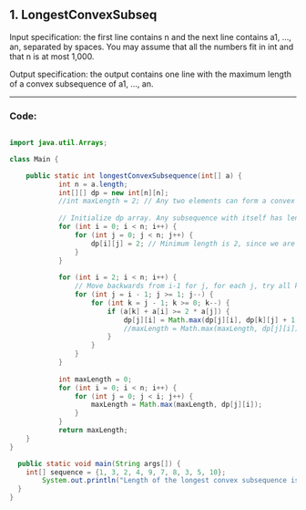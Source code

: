 <h2>1. LongestConvexSubseq </h2>

<p>Input specification: the first line contains n and the next line contains a1, ..., an, separated by spaces. You may assume that all the numbers fit in int and that n is at most 1,000.

Output specification: the output contains one line with the maximum length of a convex subsequence of a1, ..., an.</p>

---

<h3>Code:</h3>

```Java

import java.util.Arrays;

class Main {

    public static int longestConvexSubsequence(int[] a) {
            int n = a.length;
            int[][] dp = new int[n][n];
            //int maxLength = 2; // Any two elements can form a convex sequence.
    
            // Initialize dp array. Any subsequence with itself has length 1.
            for (int i = 0; i < n; i++) {
                for (int j = 0; j < n; j++) {
                    dp[i][j] = 2; // Minimum length is 2, since we are looking for subsequences with at least 3 elements.
                }
            }
    
            for (int i = 2; i < n; i++) {
                // Move backwards from i-1 for j, for each j, try all k < j.
                for (int j = i - 1; j >= 1; j--) {
                    for (int k = j - 1; k >= 0; k--) {
                        if (a[k] + a[i] >= 2 * a[j]) {
                            dp[j][i] = Math.max(dp[j][i], dp[k][j] + 1);
                            //maxLength = Math.max(maxLength, dp[j][i]);
                        }
                    }
                }
            }
    
            int maxLength = 0;
            for (int i = 0; i < n; i++) {
                for (int j = 0; j < i; j++) {
                    maxLength = Math.max(maxLength, dp[j][i]);
                }
            }
            return maxLength;
    }
}

  public static void main(String args[]) {
    int[] sequence = {1, 3, 2, 4, 9, 7, 8, 3, 5, 10};
        System.out.println("Length of the longest convex subsequence is: " + longestConvexSubsequence(sequence));
  }
}

```


